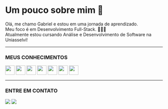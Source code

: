# Um pouco sobre mim 👋
Olá, me chamo Gabriel e estou em uma jornada de aprendizado.<br>
Meu foco é em Desenvolvimento Full-Stack. 🧑🏻‍💻<br>
Atualmente estou cursando Análise e Desenvolvimento de Software na Uniasselvi!<br>

<hr>

### MEUS CONHECIMENTOS

<div>
  <img width="30px" src="https://cdn.jsdelivr.net/gh/devicons/devicon/icons/javascript/javascript-original.svg">
  <img width="30px" src="https://cdn.jsdelivr.net/gh/devicons/devicon@latest/icons/angular/angular-original.svg" />
  <img width="30px" src="https://cdn.jsdelivr.net/gh/devicons/devicon@latest/icons/tailwindcss/tailwindcss-original.svg">
  <img width="30px" src="https://cdn.jsdelivr.net/gh/devicons/devicon@latest/icons/typescript/typescript-original.svg">
  <img width="30px" src="https://cdn.jsdelivr.net/gh/devicons/devicon@latest/icons/azuresqldatabase/azuresqldatabase-original.svg">
  <img width="30px" src="https://cdn.jsdelivr.net/gh/devicons/devicon@latest/icons/csharp/csharp-original.svg">
  <img width="30px" src="https://cdn.jsdelivr.net/gh/devicons/devicon@latest/icons/dotnetcore/dotnetcore-original.svg">

</div>

<hr>

### ENTRE EM CONTATO
  
<div>
  <a href = "mailto:gabrielfonseca.dsf@gmail.com"><img src="https://img.shields.io/badge/Gmail-D14836?style=for-the-badge&logo=gmail&logoColor=white" target="_blank"></a>
  <a href="https://www.linkedin.com/in/gabriel-f-4a60411b9/" target="_blank"><img src="https://img.shields.io/badge/-LinkedIn-%230077B5?style=for-the-badge&logo=linkedin&logoColor=white" target="_blank"></a>
</div>
